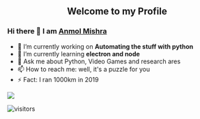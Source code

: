 
<p align="center">
 <h2 align="center">Welcome to my Profile</h2>
</p>

### Hi there 👋 I am [Anmol Mishra](https://github.com/anmol27katyani)

- 🔭 I’m currently working on **Automating the stuff with python**
- 🌱 I’m currently learning **electron and node**
- 💬 Ask me about Python, Video Games and research ares
- 📫 How to reach me: well, it's a puzzle for you 
- ⚡ Fact: I ran 1000km in 2019

<img align="center" src="https://github-readme-stats.vercel.app/api/top-langs/?username=anmol27katyani&layout=compact" />

![visitors](https://visitor-badge.laobi.icu/badge?page_id=anmol27katyani.anmol27katyani)



